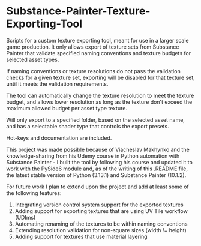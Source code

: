# Substance-Painter-Texture-Exporting-Tool
Scripts for a custom texture exporting tool, meant for use in a larger scale game production. It only allows export of texture sets from Substance Painter that validate specified naming conventions and texture budgets for selected asset types.

If naming conventions or texture resolutions do not pass the validation checks for a given texture set, exporting will be disabled for that texture set, until it meets the validation requirements.

The tool can automatically change the texture resolution to meet the texture budget, and allows lower resolution as long as the texture don't exceed the maximum allowed budget per asset type texture.

Will only export to a specified folder, based on the selected asset name, and has a selectable shader type that controls the export presets.

Hot-keys and documentation are included. 

This project was made possible because of Viacheslav Makhynko and the knowledge-sharing from his Udemy course in Python automation with Substance Painter - 
I built the tool by following his course and updated it to work with the PySide6 module and, as of the writing of this .README file, the latest stable version of Python (3.13.1) and Substance Painter (10.1.2).

For future work I plan to extend upon the project and add at least some of the following features:

1. Integrating version control system support for the exported textures
2. Adding support for exporting textures that are using UV Tile workflow (UDIms)
3. Automating renaming of the textures to be within naming conventions
4. Extending resolution validation for non-square sizes (width != height)
5. Adding support for textures that use material layering

